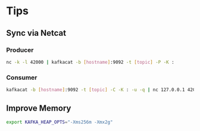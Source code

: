 # Tips

## Sync via Netcat

### Producer

```sh
nc -k -l 42000 | kafkacat -b [hostname]:9092 -t [topic] -P -K :
```

### Consumer

```sh
kafkacat -b [hostname]:9092 -t [topic] -C -K : -u -q | nc 127.0.0.1 42000
```

## Improve Memory

```sh
export KAFKA_HEAP_OPTS="-Xms256m -Xmx2g"
```
